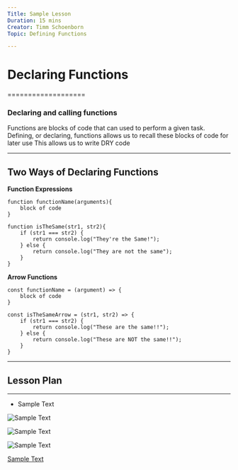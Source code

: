```yaml
---
Title: Sample Lesson
Duration: 15 mins
Creator: Timm Schoenborn
Topic: Defining Functions

---
```


# Declaring Functions
===================

### Declaring and calling functions

Functions are blocks of code that can used to perform a given task.
Defining, or declaring, functions allows us to recall these blocks of code for later use
This allows us to write DRY code


----------
## Two Ways of Declaring Functions

__Function Expressions__

```
function functionName(arguments){
	block of code
}
```

```
function isTheSame(str1, str2){
	if (str1 === str2) {
		return console.log("They're the Same!");
	} else {
		return console.log("They are not the same");
	}
}
```

__Arrow Functions__

```
const functionName = (argument) => {
	block of code
}
```

```
const isTheSameArrow = (str1, str2) => {
	if (str1 === str2) {
		return console.log("These are the same!!");
	} else {
		return console.log("These are NOT the same!!");
	}
}
```

----------


## Lesson Plan
-------------

- Sample Text


![Sample Text](link "link description")

![Sample Text](link "link description")

![Sample Text](link "link description")


[Sample Text](link "link description")
